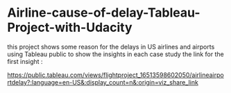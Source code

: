 # Airline-cause-of-delay-Tableau-Project-with-Udacity
this project shows some reason for the delays in US airlines and airports using Tableau public to show the insights in each case study 
the link for the first insight :

https://public.tableau.com/views/flightproject_16513598602050/airlineairportdelay?:language=en-US&:display_count=n&:origin=viz_share_link
